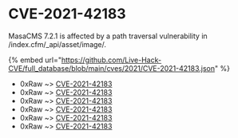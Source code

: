 # CVE-2021-42183

MasaCMS 7.2.1 is affected by a path traversal vulnerability in /index.cfm/_api/asset/image/.

{% embed url="https://github.com/Live-Hack-CVE/full_database/blob/main/cves/2021/CVE-2021-42183.json" %}


* 0xRaw ~> [CVE-2021-42183](https://www.alice-snow.ru/2021/database/cve-2021-42183/cve-2021-42183-0xraw)
* 0xRaw ~> [CVE-2021-42183](https://www.alice-snow.ru/2021/database/cve-2021-42183/cve-2021-42183-0xraw)
* 0xRaw ~> [CVE-2021-42183](https://www.alice-snow.ru/2021/database/cve-2021-42183/cve-2021-42183-0xraw)
* 0xRaw ~> [CVE-2021-42183](https://www.alice-snow.ru/2021/database/cve-2021-42183/cve-2021-42183-0xraw)
* 0xRaw ~> [CVE-2021-42183](https://www.alice-snow.ru/2021/database/cve-2021-42183/cve-2021-42183-0xraw)
* 0xRaw ~> [CVE-2021-42183](https://www.alice-snow.ru/2021/database/cve-2021-42183/cve-2021-42183-0xraw)